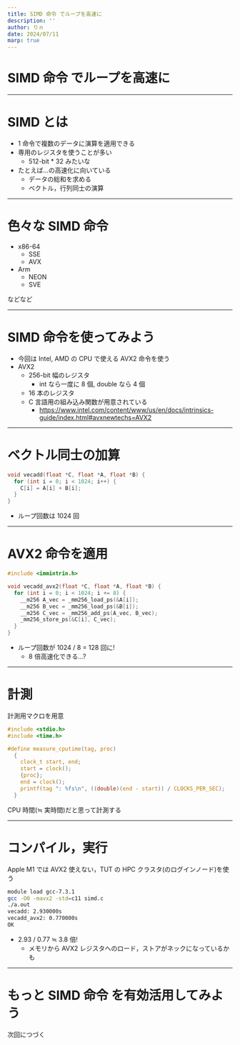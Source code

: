 ```yaml
---
title: SIMD 命令 でループを高速に
description: ''
author: りｎ
date: 2024/07/11
marp: true
---
```


# SIMD 命令 でループを高速に

---

# SIMD とは

- 1 命令で複数のデータに演算を適用できる
- 専用のレジスタを使うことが多い
  - 512-bit \* 32 みたいな
- たとえば...の高速化に向いている
  - データの総和を求める
  - ベクトル，行列同士の演算

---

# 色々な SIMD 命令

- x86-64
  - SSE
  - AVX
- Arm
  - NEON
  - SVE

などなど

---

# SIMD 命令を使ってみよう

- 今回は Intel, AMD の CPU で使える AVX2 命令を使う
- AVX2
  - 256-bit 幅のレジスタ
    - int なら一度に 8 個, double なら 4 個
  - 16 本のレジスタ
  - C 言語用の組み込み関数が用意されている
    - https://www.intel.com/content/www/us/en/docs/intrinsics-guide/index.html#avxnewtechs=AVX2

---

# ベクトル同士の加算

```c
void vecadd(float *C, float *A, float *B) {
  for (int i = 0; i < 1024; i++) {
    C[i] = A[i] + B[i];
  }
}
```

- ループ回数は 1024 回

---

# AVX2 命令を適用

```c
#include <immintrin.h>

void vecadd_avx2(float *C, float *A, float *B) {
  for (int i = 0; i < 1024; i += 8) {
    __m256 A_vec = _mm256_load_ps(&A[i]);
    __m256 B_vec = _mm256_load_ps(&B[i]);
    __m256 C_vec = _mm256_add_ps(A_vec, B_vec);
    _mm256_store_ps(&C[i], C_vec);
  }
}
```

- ループ回数が 1024 / 8 = 128 回に!
  - 8 倍高速化できる...?

---

# 計測

計測用マクロを用意

```c
#include <stdio.h>
#include <time.h>

#define measure_cputime(tag, proc)                                             \
  {                                                                            \
    clock_t start, end;                                                        \
    start = clock();                                                           \
    {proc};                                                                    \
    end = clock();                                                             \
    printf(tag ": %fs\n", ((double)(end - start)) / CLOCKS_PER_SEC);           \
  }
```

CPU 時間(≒ 実時間)だと思って計測する

---

# コンパイル，実行

Apple M1 では AVX2 使えない，TUT の HPC クラスタ(のログインノード)を使う

```bash
module load gcc-7.3.1
gcc -O0 -mavx2 -std=c11 simd.c
./a.out
vecadd: 2.930000s
vecadd_avx2: 0.770000s
OK
```

- 2.93 / 0.77 ≒ 3.8 倍!
  - メモリから AVX2 レジスタへのロード，ストアがネックになっているかも

---

# もっと SIMD 命令 を有効活用してみよう

次回につづく
